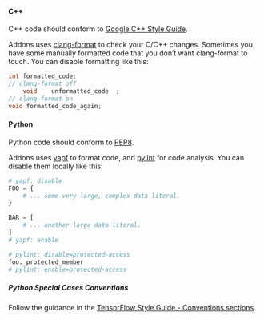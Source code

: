 #### C++
C++ code should conform to [Google C++ Style Guide](https://google.github.io/styleguide/cppguide.html).

Addons uses [clang-format](https://clang.llvm.org/docs/ClangFormat.html)
to check your C/C++ changes. Sometimes you have some manually formatted
code that you don’t want clang-format to touch.
You can disable formatting like this:

```cpp
int formatted_code;
// clang-format off
    void    unformatted_code  ;
// clang-format on
void formatted_code_again;
```

#### Python
Python code should conform to [PEP8](https://www.python.org/dev/peps/pep-0008/).

Addons uses [yapf](https://github.com/google/yapf) to format code,
and [pylint](https://www.pylint.org/) for code analysis.
You can disable them locally like this:

```python
# yapf: disable
FOO = {
    # ... some very large, complex data literal.
}

BAR = [
    # ... another large data literal.
]
# yapf: enable
```

```python
# pylint: disable=protected-access
foo._protected_member
# pylint: enable=protected-access
```


##### Python Special Cases Conventions

Follow the guidance in the [TensorFlow Style Guide - Conventions sections](https://www.tensorflow.org/community/contribute/code_style#tensorflow_conventions_and_special_uses).
